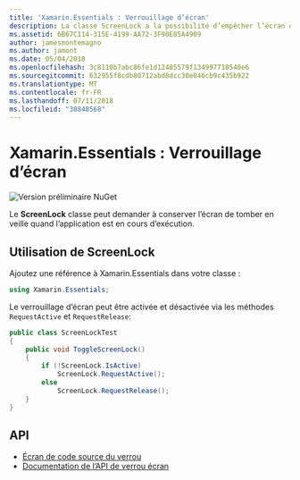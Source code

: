 ```yaml
---
title: 'Xamarin.Essentials : Verrouillage d’écran'
description: La classe ScreenLock a la possibilité d’empêcher l’écran de se mettre en veille pendant l'execution de l'application.
ms.assetid: 6B67C114-315E-4199-AA72-3F90E85A4909
author: jamesmontemagno
ms.author: jamont
ms.date: 05/04/2018
ms.openlocfilehash: 3c8110b7abc86fe1d12485579f134997718540e6
ms.sourcegitcommit: 632955f8cdb80712abd8dcc30e046cb9c435b922
ms.translationtype: MT
ms.contentlocale: fr-FR
ms.lasthandoff: 07/11/2018
ms.locfileid: "38848568"
---
```

# <a name="xamarinessentials-screen-lock"></a>Xamarin.Essentials : Verrouillage d’écran

![Version préliminaire NuGet](~/media/shared/pre-release.png)

Le **ScreenLock** classe peut demander à conserver l’écran de tomber en veille quand l’application est en cours d’exécution.

## <a name="using-screenlock"></a>Utilisation de **ScreenLock**

Ajoutez une référence à Xamarin.Essentials dans votre classe :

```csharp
using Xamarin.Essentials;
```

Le verrouillage d’écran peut être activée et désactivée via les méthodes `RequestActive` et `RequestRelease`:

```csharp
public class ScreenLockTest
{
    public void ToggleScreenLock()
    {
        if (!ScreenLock.IsActive)
            ScreenLock.RequestActive();
        else
            ScreenLock.RequestRelease();
    }
}
```

## <a name="api"></a>API

- [Écran de code source du verrou](https://github.com/xamarin/Essentials/tree/master/Xamarin.Essentials/ScreenLock)
- [Documentation de l’API de verrou écran](xref:Xamarin.Essentials.ScreenLock)
